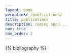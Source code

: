```yaml
---
layout: page
permalink: /publications/
title: publications
description: coming soon...
nav: true
nav_order: 2
---
```


<!-- _pages/publications.md -->
<div class="publications">

{% bibliography %}

</div>
